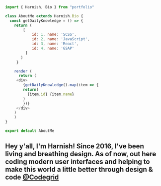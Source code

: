 ```javascript
import { Harnish, Bio } from "portfolio"

class AboutMe extends Harnish.Bio {
  const getDailyKnowledge = () => {
    return (
		[
		    id: 1, name: 'SCSS',
		    id: 2, name: 'JavaScript',
		    id: 3, name: 'React',
		    id: 4, name: 'GSAP'
		 ]
	   )
     }

    render (
      return (
	 <div>
	    {getDailyKnowledge().map(item => {
		return(
		  {item.id} {item.name}
		)
	    })}
	 </div>
	)
    )
}

export default AboutMe
```

## Hey y'all, I'm Harnish! Since 2016, I've been living and breathing design. As of now, out here coding modern user interfaces and helping to make this world a little better through design & code [@Codegrid](https://www.youtube.com/codegrid)
